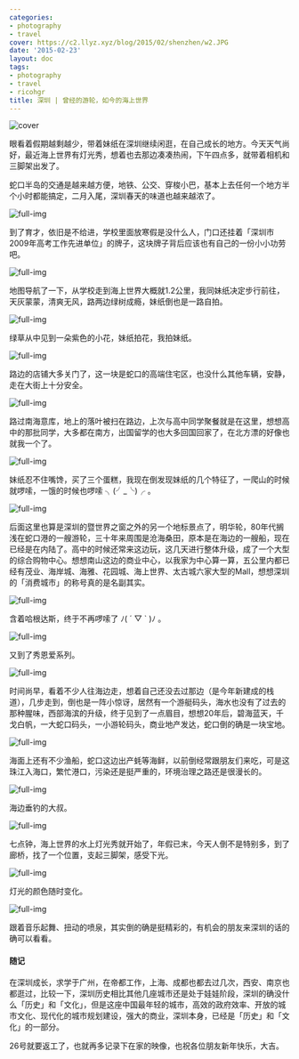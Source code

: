 ```yaml
---
categories:
- photography
- travel
cover: https://c2.llyz.xyz/blog/2015/02/shenzhen/w2.JPG
date: '2015-02-23'
layout: doc
tags:
- photography
- travel
- ricohgr
title: 深圳 | 曾经的游轮，如今的海上世界
---
```


![cover](https://c2.llyz.xyz/blog/2015/02/shenzhen/w2.JPG)

眼看着假期越剩越少，带着妹纸在深圳继续闲逛，在自己成长的地方。今天天气尚好，最近海上世界有灯光秀，想着也去那边凑凑热闹，下午四点多，就带着相机和三脚架出发了。

蛇口半岛的交通是越来越方便，地铁、公交、穿梭小巴，基本上去任何一个地方半个小时都能搞定，二月入尾，深圳春天的味道也越来越浓了。

![full-img](https://c2.llyz.xyz/blog/2015/02/shenzhen/w10.JPG)

到了育才，依旧是不给进，学校里面放寒假是没什么人，门口还挂着「深圳市2009年高考工作先进单位」的牌子，这块牌子背后应该也有自己的一份小小功劳吧。

![full-img](https://c2.llyz.xyz/blog/2015/02/shenzhen/w1.JPG)

地图导航了一下，从学校走到海上世界大概就1.2公里，我同妹纸决定步行前往，天灰蒙蒙，清爽无风，路两边绿树成瘾，妹纸倒也是一路自拍。

![full-img](https://c2.llyz.xyz/blog/2015/02/shenzhen/w9.JPG)

绿草从中见到一朵紫色的小花，妹纸拍花，我拍妹纸。

![full-img](https://c2.llyz.xyz/blog/2015/02/shenzhen/w5.JPG)

路边的店铺大多关门了，这一块是蛇口的高端住宅区，也没什么其他车辆，安静，走在大街上十分安全。

![full-img](https://c2.llyz.xyz/blog/2015/02/shenzhen/w4.JPG)

路过南海意库，地上的落叶被扫在路边，上次与高中同学聚餐就是在这里，想想高中的那批同学，大多都在南方，出国留学的也大多回国回家了，在北方漂的好像也就我一个了。

![full-img](https://c2.llyz.xyz/blog/2015/02/shenzhen/w6.JPG)

妹纸忍不住嘴馋，买了三个蛋糕，我现在倒发现妹纸的几个特征了，一爬山的时候就啰嗦，一饿的时候也啰嗦 ╮(╯\_╰)╭ 。

![full-img](https://c2.llyz.xyz/blog/2015/02/shenzhen/w3.JPG)

后面这里也算是深圳的暨世界之窗之外的另一个地标景点了，明华轮，80年代搁浅在蛇口港的一艘游轮，三十年来周围是沧海桑田，原本是在海边的一艘船，现在已经是在内陆了。高中的时候还常来这边玩，这几天进行整体升级，成了一个大型的综合购物中心。想想南山这边的商业中心，以我家为中心算一算，五公里内都已经有茂业、海岸城、海雅、花园城、海上世界、太古城六家大型的Mall，想想深圳的「消费城市」的称号真的是名副其实。

![full-img](https://c2.llyz.xyz/blog/2015/02/shenzhen/w2.JPG)

含着哈根达斯，终于不再啰嗦了 ﾉ( ´ ▽ \` )ﾉ 。

![full-img](https://c2.llyz.xyz/blog/2015/02/shenzhen/w8.JPG)

又到了秀恩爱系列。

![full-img](https://c2.llyz.xyz/blog/2015/02/shenzhen/w13.JPG)

时间尚早，看着不少人往海边走，想着自己还没去过那边（是今年新建成的栈道），几步走到，倒也是一阵小惊讶，居然有一个游艇码头，海水也没有了过去的那种腥味，西部海滨的升级，终于见到了一点眉目，想想20年后，碧海蓝天，千戈白帆，一大蛇口码头，一小游轮码头，商业地产发达，蛇口倒的确是一块宝地。

![full-img](https://c2.llyz.xyz/blog/2015/02/shenzhen/w15.JPG)

海面上还有不少渔船，蛇口这边出产蚝等海鲜，以前倒经常跟朋友们来吃，可是这珠江入海口，繁忙港口，污染还是挺严重的，环境治理之路还是很漫长的。

![full-img](https://c2.llyz.xyz/blog/2015/02/shenzhen/w14.JPG)

海边垂钓的大叔。

![full-img](https://c2.llyz.xyz/blog/2015/02/shenzhen/w7.JPG)

七点钟，海上世界的水上灯光秀就开始了，年假已末，今天人倒不是特别多，到了廊桥，找了一个位置，支起三脚架，感受下光。

![full-img](https://c2.llyz.xyz/blog/2015/02/shenzhen/w11.JPG)

灯光的颜色随时变化。

![full-img](https://c2.llyz.xyz/blog/2015/02/shenzhen/w12.JPG)

跟着音乐起舞、扭动的喷泉，其实倒的确是挺精彩的，有机会的朋友来深圳的话的确可以看看。

#### 随记

在深圳成长，求学于广州，在帝都工作，上海、成都也都去过几次，西安、南京也都逛过，比较一下，深圳历史相比其他几座城市还是处于娃娃阶段，深圳的确没什么「历史」和「文化」，但是这座中国最年轻的城市，高效的政府效率、开放的城市文化、现代化的城市规划建设，强大的商业，深圳本身，已经是「历史」和「文化」的一部分。

26号就要返工了，也就再多记录下在家的映像，也祝各位朋友新年快乐，大吉。
